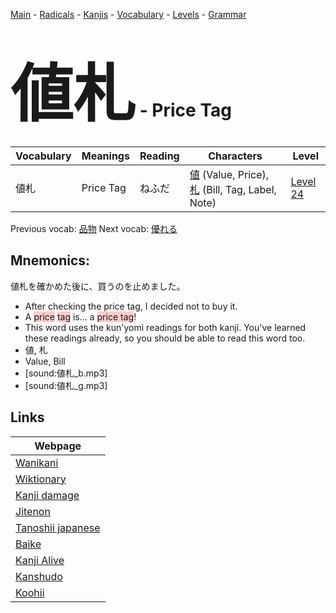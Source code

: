 <style> bigfont {font-size: 100px}</style>
[Main](../README.md) -
[Radicals](../radicals.md) -
[Kanjis](../kanjis.md) -
[Vocabulary](../vocabulary.md) -
[Levels](../levels.md) -
[Grammar](../grammar.md)
# <bigfont> 値札</bigfont> - Price Tag 

| Vocabulary | Meanings | Reading | Characters | Level |
| --- | --- | --- | --- | --- |
| 値札 | Price Tag | ねふだ |  [値](../kanjis/値.md) (Value, Price), [札](../kanjis/札.md) (Bill, Tag, Label, Note) | [Level 24](../levels/wk_level24.md) |

Previous vocab: [品物](品物.md) Next vocab: [優れる](優れる.md) 

## Mnemonics:
値札を確かめた後に、買うのを止めました。
* After checking the price tag, I decided not to buy it.
* A <span style="background-color:#ffcccb"> price</span> <span style="background-color:#ffcccb"> tag</span> is... a <span style="background-color:#ffcccb"> price tag</span>!
* This word uses the kun'yomi readings for both kanji. You've learned these readings already, so you should be able to read this word too.
* 値, 札
* Value, Bill
* [sound:値札_b.mp3]
* [sound:値札_g.mp3]


## Links 

| Webpage |
| --- |
| [Wanikani          ](https://www.wanikani.com/kanji/値札) |
| [Wiktionary        ](https://en.wiktionary.org/wiki/値札) |
| [Kanji damage      ](http://www.kanjidamage.com/kanji/search?utf8=✓&q=値札) |
| [Jitenon           ](https://jitenon.com/kanji/値札) |
| [Tanoshii japanese ](https://www.tanoshiijapanese.com/dictionary/kanji.cfm?k=値札) |
| [Baike             ](https://baike.baidu.com/item/値札) |
| [Kanji Alive       ](https://app.kanjialive.com/値札) |
| [Kanshudo          ](https://www.kanshudo.com/searchmn?q=値札) |
| [Koohii            ](https://kanji.koohii.com/study/kanji/値札) |
